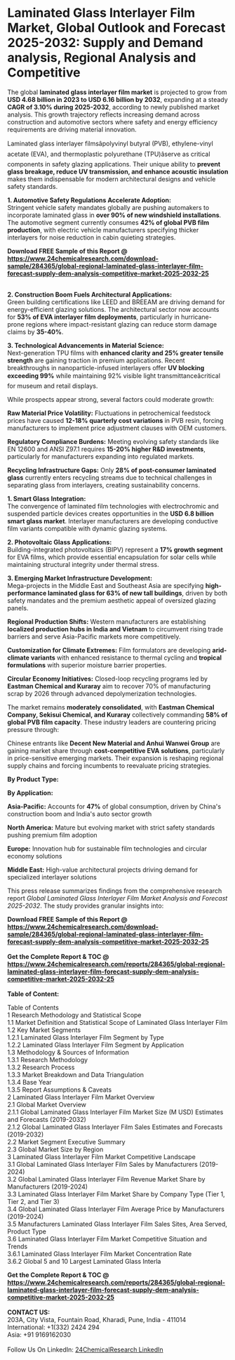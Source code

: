 <h1>Laminated Glass Interlayer Film Market, Global Outlook and Forecast 2025-2032: Supply and Demand analysis, Regional Analysis and Competitive</h1><p>The global <strong>laminated glass interlayer film market</strong> is projected to grow from <strong>USD 4.68 billion in 2023 to USD 6.16 billion by 2032</strong>, expanding at a steady <strong>CAGR of 3.10% during 2025-2032</strong>, according to newly published market analysis. This growth trajectory reflects increasing demand across construction and automotive sectors where safety and energy efficiency requirements are driving material innovation.</p><p>Laminated glass interlayer filmsâpolyvinyl butyral (PVB), ethylene-vinyl acetate (EVA), and thermoplastic polyurethane (TPU)âserve as critical components in safety glazing applications. Their unique ability to <strong>prevent glass breakage, reduce UV transmission, and enhance acoustic insulation</strong> makes them indispensable for modern architectural designs and vehicle safety standards.</p><p><strong>1. Automotive Safety Regulations Accelerate Adoption:</strong><br>
Stringent vehicle safety mandates globally are pushing automakers to incorporate laminated glass in <strong>over 90% of new windshield installations</strong>. The automotive segment currently consumes <strong>42% of global PVB film production</strong>, with electric vehicle manufacturers specifying thicker interlayers for noise reduction in cabin quieting strategies.</p><div><b>Download FREE Sample of this Report @ 
            <a href="https://www.24chemicalresearch.com/download-sample/284365/global-regional-laminated-glass-interlayer-film-forecast-supply-dem-analysis-competitive-market-2025-2032-25">
            https://www.24chemicalresearch.com/download-sample/284365/global-regional-laminated-glass-interlayer-film-forecast-supply-dem-analysis-competitive-market-2025-2032-25</a></b></div><br><p><strong>2. Construction Boom Fuels Architectural Applications:</strong><br>
Green building certifications like LEED and BREEAM are driving demand for energy-efficient glazing solutions. The architectural sector now accounts for <strong>53% of EVA interlayer film deployments</strong>, particularly in hurricane-prone regions where impact-resistant glazing can reduce storm damage claims by <strong>35-40%</strong>.</p><p><strong>3. Technological Advancements in Material Science:</strong><br>
Next-generation TPU films with <strong>enhanced clarity and 25% greater tensile strength</strong> are gaining traction in premium applications. Recent breakthroughs in nanoparticle-infused interlayers offer <strong>UV blocking exceeding 99%</strong> while maintaining 92% visible light transmittanceâcritical for museum and retail displays.</p><p>While prospects appear strong, several factors could moderate growth:</p><p><strong>Raw Material Price Volatility:</strong> Fluctuations in petrochemical feedstock prices have caused <strong>12-18% quarterly cost variations</strong> in PVB resin, forcing manufacturers to implement price adjustment clauses with OEM customers.</p><p><strong>Regulatory Compliance Burdens:</strong> Meeting evolving safety standards like EN 12600 and ANSI Z97.1 requires <strong>15-20% higher R&amp;D investments</strong>, particularly for manufacturers expanding into regulated markets.</p><p><strong>Recycling Infrastructure Gaps:</strong> Only <strong>28% of post-consumer laminated glass</strong> currently enters recycling streams due to technical challenges in separating glass from interlayers, creating sustainability concerns.</p><p><strong>1. Smart Glass Integration:</strong><br>
The convergence of laminated film technologies with electrochromic and suspended particle devices creates opportunities in the <strong>USD 6.8 billion smart glass market</strong>. Interlayer manufacturers are developing conductive film variants compatible with dynamic glazing systems.</p><p><strong>2. Photovoltaic Glass Applications:</strong><br>
Building-integrated photovoltaics (BIPV) represent a <strong>17% growth segment</strong> for EVA films, which provide essential encapsulation for solar cells while maintaining structural integrity under thermal stress.</p><p><strong>3. Emerging Market Infrastructure Development:</strong><br>
Mega-projects in the Middle East and Southeast Asia are specifying <strong>high-performance laminated glass for 63% of new tall buildings</strong>, driven by both safety mandates and the premium aesthetic appeal of oversized glazing panels.</p><p><strong>Regional Production Shifts:</strong> Western manufacturers are establishing <strong>localized production hubs in India and Vietnam</strong> to circumvent rising trade barriers and serve Asia-Pacific markets more competitively.</p><p><strong>Customization for Climate Extremes:</strong> Film formulators are developing <strong>arid-climate variants</strong> with enhanced resistance to thermal cycling and <strong>tropical formulations</strong> with superior moisture barrier properties.</p><p><strong>Circular Economy Initiatives:</strong> Closed-loop recycling programs led by <strong>Eastman Chemical and Kuraray</strong> aim to recover 70% of manufacturing scrap by 2026 through advanced depolymerization technologies.</p><p>The market remains <strong>moderately consolidated</strong>, with <strong>Eastman Chemical Company, Sekisui Chemical, and Kuraray</strong> collectively commanding <strong>58% of global PVB film capacity</strong>. These industry leaders are countering pricing pressure through:</p><p>Chinese entrants like <strong>Decent New Material and Anhui Wanwei Group</strong> are gaining market share through <strong>cost-competitive EVA solutions</strong>, particularly in price-sensitive emerging markets. Their expansion is reshaping regional supply chains and forcing incumbents to reevaluate pricing strategies.</p><p><strong>By Product Type:</strong></p><p><strong>By Application:</strong></p><p><strong>Asia-Pacific:</strong> Accounts for <strong>47%</strong> of global consumption, driven by China's construction boom and India's auto sector growth</p><p><strong>North America:</strong> Mature but evolving market with strict safety standards pushing premium film adoption</p><p><strong>Europe:</strong> Innovation hub for sustainable film technologies and circular economy solutions</p><p><strong>Middle East:</strong> High-value architectural projects driving demand for specialized interlayer solutions</p><p>This press release summarizes findings from the comprehensive research report <em>Global Laminated Glass Interlayer Film Market Analysis and Forecast 2025-2032</em>. The study provides granular insights into:</p><div><b>Download FREE Sample of this Report @ 
            <a href="https://www.24chemicalresearch.com/download-sample/284365/global-regional-laminated-glass-interlayer-film-forecast-supply-dem-analysis-competitive-market-2025-2032-25">
            https://www.24chemicalresearch.com/download-sample/284365/global-regional-laminated-glass-interlayer-film-forecast-supply-dem-analysis-competitive-market-2025-2032-25</a></b></div><br><div><b>Get the Complete Report & TOC @ 
            <a href="https://www.24chemicalresearch.com/reports/284365/global-regional-laminated-glass-interlayer-film-forecast-supply-dem-analysis-competitive-market-2025-2032-25">
            https://www.24chemicalresearch.com/reports/284365/global-regional-laminated-glass-interlayer-film-forecast-supply-dem-analysis-competitive-market-2025-2032-25</a></b></div><br>
            <b>Table of Content:</b><p>Table of Contents<br />
1 Research Methodology and Statistical Scope<br />
1.1 Market Definition and Statistical Scope of Laminated Glass Interlayer Film<br />
1.2 Key Market Segments<br />
1.2.1 Laminated Glass Interlayer Film Segment by Type<br />
1.2.2 Laminated Glass Interlayer Film Segment by Application<br />
1.3 Methodology & Sources of Information<br />
1.3.1 Research Methodology<br />
1.3.2 Research Process<br />
1.3.3 Market Breakdown and Data Triangulation<br />
1.3.4 Base Year<br />
1.3.5 Report Assumptions & Caveats<br />
2 Laminated Glass Interlayer Film Market Overview<br />
2.1 Global Market Overview<br />
2.1.1 Global Laminated Glass Interlayer Film Market Size (M USD) Estimates and Forecasts (2019-2032)<br />
2.1.2 Global Laminated Glass Interlayer Film Sales Estimates and Forecasts (2019-2032)<br />
2.2 Market Segment Executive Summary<br />
2.3 Global Market Size by Region<br />
3 Laminated Glass Interlayer Film Market Competitive Landscape<br />
3.1 Global Laminated Glass Interlayer Film Sales by Manufacturers (2019-2024)<br />
3.2 Global Laminated Glass Interlayer Film Revenue Market Share by Manufacturers (2019-2024)<br />
3.3 Laminated Glass Interlayer Film Market Share by Company Type (Tier 1, Tier 2, and Tier 3)<br />
3.4 Global Laminated Glass Interlayer Film Average Price by Manufacturers (2019-2024)<br />
3.5 Manufacturers Laminated Glass Interlayer Film Sales Sites, Area Served, Product Type<br />
3.6 Laminated Glass Interlayer Film Market Competitive Situation and Trends<br />
3.6.1 Laminated Glass Interlayer Film Market Concentration Rate<br />
3.6.2 Global 5 and 10 Largest Laminated Glass Interla</p><div><b>Get the Complete Report & TOC @ 
            <a href="https://www.24chemicalresearch.com/reports/284365/global-regional-laminated-glass-interlayer-film-forecast-supply-dem-analysis-competitive-market-2025-2032-25">
            https://www.24chemicalresearch.com/reports/284365/global-regional-laminated-glass-interlayer-film-forecast-supply-dem-analysis-competitive-market-2025-2032-25</a></b></div><br><b>CONTACT US:</b><br>
            203A, City Vista, Fountain Road, Kharadi, Pune, India - 411014<br>
            International: +1(332) 2424 294<br>
            Asia: +91 9169162030 <br><br>
            Follow Us On LinkedIn: <a href="https://www.linkedin.com/company/24chemicalresearch/">24ChemicalResearch LinkedIn</a>